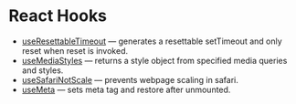 # React Hooks

- [useResettableTimeout](https://github.com/ShizukuIchi/react-hooks/blob/master/docs/useResettableTimeout.md) &mdash; generates a resettable setTimeout and only reset when reset is invoked.
- [useMediaStyles](https://github.com/ShizukuIchi/react-hooks/blob/master/docs/useMediaStyles.md) &mdash; returns a style object from specified media queries and styles.
- [useSafariNotScale](https://github.com/ShizukuIchi/react-hooks/blob/master/docs/useSafariNotScale.md) &mdash; prevents webpage scaling in safari.
- [useMeta](https://github.com/ShizukuIchi/react-hooks/blob/master/docs/useMeta.md) &mdash; sets meta tag and restore after unmounted.
